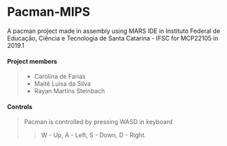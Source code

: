 # Pacman-MIPS
A pacman project made in assembly using MARS IDE in Instituto Federal de Educação, Ciência e Tecnologia de Santa Catarina - IFSC for MCP22105 in 2019.1
#### Project members
>- Carolina de Farias
>- Maitê Luisa da Silva
>- Rayan Martins Steinbach

#### Controls
> Pacman is controlled by pressing WASD in keyboard
>>W - Up,
>>A - Left,
>>S - Down,
>>D - Right.
